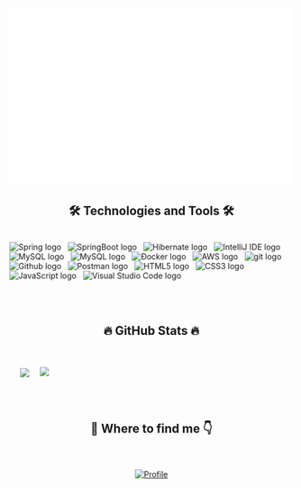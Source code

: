 <!-- Trungquandev -->
<a href="#" target="_blank">
  <img src="svg/trungquandev.svg" width="1200" alt="trungquandev-official" />
</a>

<h2 align="center">🛠 Technologies and Tools 🛠</h2>
<br>
<!-- https://simpleicons.org/ -->
<span><img src="https://img.shields.io/badge/Spring-282C34?logo=spring&logoColor=6DB33F" alt="Spring logo" title="Spring" height="25" /></span>
&nbsp;
<span><img src="https://img.shields.io/badge/SpringBoot-282C34?logo=springboot&logoColor=6DB33F" alt="SpringBoot logo" title="SpringBoot" height="25" /></span>
&nbsp;
<span><img src="https://img.shields.io/badge/Hibernate-282C34?logo=hibernate&logoColor=6DB33F" alt="Hibernate logo" title="Hibernate" height="25" /></span>
&nbsp;
<span><img src="https://img.shields.io/badge/IntelliJ-IDE-282C34?logo=intellijidea&logoColor=000000" alt="IntelliJ IDE logo" title="IntelliJ" height="25" /</span>
&nbsp;
<span><img src="https://img.shields.io/badge/MySQL-282C34?logo=mysql&logoColor=57BCAD" alt="MySQL logo" title="MySQL" height="25" /></span>
&nbsp;
<span><img src="https://img.shields.io/badge/MSSQL Server-282C34?logo=microsoftsqlserver&logoColor=57BCAD" alt="MySQL logo" title="MySQL" height="25" /></span>
&nbsp;
<span><img src="https://img.shields.io/badge/Docker-282C34?logo=docker&logoColor=6DB33F" alt="Đocker logo" title="Docker" height="25" /></span>
&nbsp;
<span><img src="https://img.shields.io/badge/AWS-282C34?logo=amazonaws&logoColor=6DB33F" alt="AWS logo" title="AWS" height="25" /></span>
&nbsp;
<span><img src="https://img.shields.io/badge/Git-282C34?logo=git&logoColor=F05032" alt="git logo" title="git" height="25" /></span>
&nbsp;
<span><img src="https://img.shields.io/badge/Github-282C34?logo=github&logoColor=6DB33F" alt="Github logo" title="Github" height="25" /></span>
&nbsp;
<span><img src="https://img.shields.io/badge/Postman-282C34?logo=postman&logoColor=6DB33F" alt="Postman logo" title="Postman" height="25" /></span>
&nbsp;
<span><img src="https://img.shields.io/badge/HTML5-282C34?logo=html5&logoColor=E34F26" alt="HTML5 logo" title="HTML5" height="25" /></span>
&nbsp;
<span><img src="https://img.shields.io/badge/CSS3-282C34?logo=css3&logoColor=1572B6" alt="CSS3 logo" title="CSS3" height="25" /></span>
&nbsp;
<span><img src="https://img.shields.io/badge/JavaScript-282C34?logo=javascript&logoColor=F7DF1E" alt="JavaScript logo" title="JavaScript" height="25" /></span>
&nbsp;
<span><img src="https://img.shields.io/badge/VS%20Code-IDE-282C34?logo=visual-studio-code&logoColor=007ACC" alt="Visual Studio Code logo" title="Visual Studio Code" height="25" /></span>
&nbsp;

<br><br>
<h2 align="center">🔥 GitHub Stats 🔥</h2>
<!-- https://github.com/anuraghazra/github-readme-stats -->
<br><br>
<div align=center>
  <a href="#" title="ChhinHua">
    <img width="340" align="center" src="https://github-readme-stats.vercel.app/api/top-langs/?username=chhinhua&hide=c%23,powershell,Mathematica,Ruby,Objective-C,Objective-C%2b%2b,Cuda&title_color=61dafb&text_color=ffffff&icon_color=61dafb&bg_color=20232a&langs_count=8&layout=compact&border_color=61dafb&hide_border=true" />
  </a>
  <a href="#" title="ChhinHua">
    <img align="right" width="450" src="https://github-readme-stats.vercel.app/api?username=chhinhua&show_icons=true&theme=react&border_color=61dafb&hide_border=true" />
  </a>
</div>

<br><br>
<h2 align="center">📧 Where to find me 👇 </h2>
<br><br>
<!-- https://icons8.com -->
<div align="center">
  <a href="https://chhinhua.github.io/profile-card/" target="blank">
    <img src="https://img.icons8.com/bubbles/100/null/group.png" alt="Profile" />
  </a>
</div>

<!-- <div align="center">
  💻👩‍👩‍👦‍👦 All Developer News in One Place </>

👉https://daily.dev/

</div> -->

<br>



